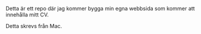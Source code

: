 Detta är ett repo där jag kommer bygga min egna webbsida som kommer att innehålla mitt CV.

Detta skrevs från Mac.
